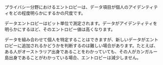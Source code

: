 プライバシー分野におけるエントロピーは、データ項目が個人のアイデンティティをどの程度明らかにするかの尺度です。

データエントロピーはビット単位で測定されます。データがアイデンティティを明らかにするほど、そのエントロピー値は高くなります。

データを組み合わせて個人を特定することはできますが、新しいデータがエントロピーに追加されるかどうかを判断するのは難しい場合があります。たとえば、ある人がオーストラリア出身であることをわかっていても、その人がカンガルー島出身であることがわかっている場合、エントロピーは減少しません。
